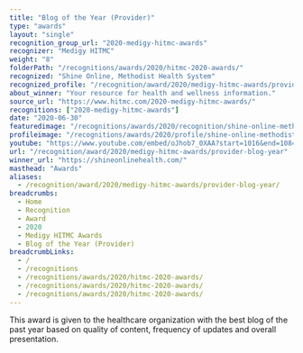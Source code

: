 ```yaml
---
title: "Blog of the Year (Provider)"
type: "awards"
layout: "single"
recognition_group_url: "2020-medigy-hitmc-awards"
recognizer: "Medigy HITMC"
weight: "8"
folderPath: "/recognitions/awards/2020/hitmc-2020-awards/"
recognized: "Shine Online, Methodist Health System"
recognized_profile: "/recognition/award/2020/medigy-hitmc-awards/provider-blog-year"
about_winner: "Your resource for health and wellness information."
source_url: "https://www.hitmc.com/2020-medigy-hitmc-awards/"
recognitions: ["2020-medigy-hitmc-awards"]
date: "2020-06-30"
featuredimage: "/recognitions/awards/2020/recognition/shine-online-methodist-health-system-hitmc-2020-blog-of-the-year.jpg"
profileimage: "/recognitions/awards/2020/profile/shine-online-methodist-health-system.jpg"
youtube: "https://www.youtube.com/embed/oJhob7_0XAA?start=1016&end=1084"
url: "/recognition/award/2020/medigy-hitmc-awards/provider-blog-year"
winner_url: "https://shineonlinehealth.com/"
masthead: "Awards"
aliases:
  - /recognition/award/2020/medigy-hitmc-awards/provider-blog-year/
breadcrumbs:
  - Home
  - Recognition
  - Award
  - 2020
  - Medigy HITMC Awards
  - Blog of the Year (Provider)
breadcrumbLinks:
  - /
  - /recognitions
  - /recognitions/awards/2020/hitmc-2020-awards/
  - /recognitions/awards/2020/hitmc-2020-awards/
  - /recognitions/awards/2020/hitmc-2020-awards/
---
```


This award is given to the healthcare organization with the best blog of the past year based on quality of content, frequency of updates and overall presentation.
